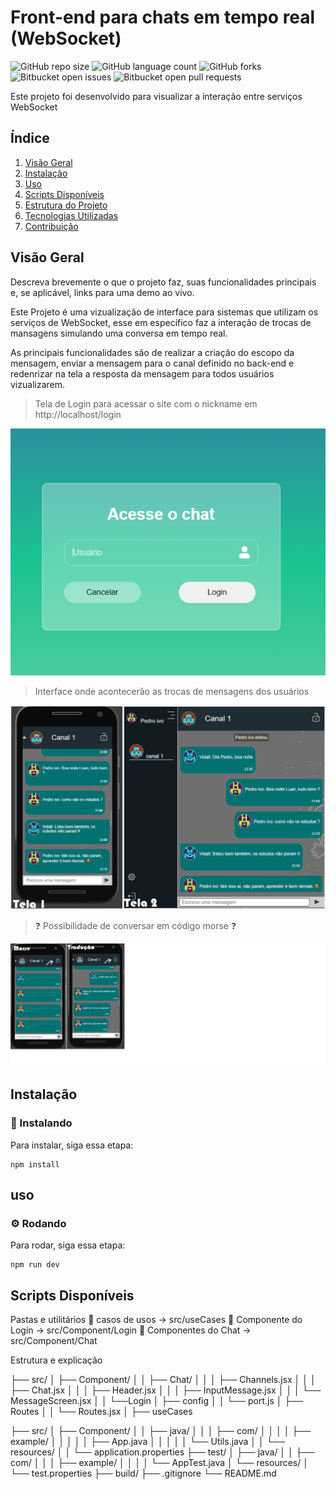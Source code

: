 
# Front-end para chats em tempo real (WebSocket)

![GitHub repo size](https://img.shields.io/github/repo-size/iuricode/README-template?style=for-the-badge)
![GitHub language count](https://img.shields.io/github/languages/count/iuricode/README-template?style=for-the-badge)
![GitHub forks](https://img.shields.io/github/forks/iuricode/README-template?style=for-the-badge)
![Bitbucket open issues](https://img.shields.io/bitbucket/issues/iuricode/README-template?style=for-the-badge)
![Bitbucket open pull requests](https://img.shields.io/bitbucket/pr-raw/iuricode/README-template?style=for-the-badge)

Este projeto foi desenvolvido para visualizar a interação entre serviços WebSocket

## Índice

1. [Visão Geral](#visão-geral)
2. [Instalação](#instalação)
3. [Uso](#uso)
4. [Scripts Disponíveis](#scripts-disponíveis)
5. [Estrutura do Projeto](#estrutura-do-projeto)
6. [Tecnologias Utilizadas](#tecnologias-utilizadas)
7. [Contribuição](#contribuição)

## Visão Geral

Descreva brevemente o que o projeto faz, suas funcionalidades principais e, se aplicável, links para uma demo ao vivo.

Este Projeto é uma vizualização de interface para sistemas que utilizam os serviços de WebSocket, esse em específico faz a interação de trocas de mansagens simulando uma conversa em tempo real.

As principais funcionalidades são de realizar a criação do escopo da mensagem, enviar a mensagem para o canal definido no back-end e redenrizar na tela a resposta da mensagem para todos usuários vizualizarem.

> Tela de Login para acessar o site com o nickname em http://localhost/login
<img src="https://github.com/Vidall/chat_frontEnd/blob/main/public/images/login.png" alt="Exemplo imagem">

> Interface onde acontecerão as trocas de mensagens dos usuários
<img src="https://github.com/Vidall/chat_frontEnd/blob/main/public/images/conversas.png" alt="Exemplo imagem">

> ❓ Possibilidade de conversar em código morse ❓
<img src="https://github.com/Vidall/chat_frontEnd/blob/main/public/images/morse.png" alt="Exemplo imagem">

## Instalação

### 🚀 Instalando

Para instalar, siga essa etapa:

```
npm install
```


## uso

### ⚙️ Rodando
Para rodar, siga essa etapa:

```
npm run dev
```

## Scripts Disponíveis

Pastas e utilitários
📁 casos de usos -> src/useCases
📁 Componente do Login -> src/Component/Login
📁 Componentes do Chat -> src/Component/Chat

Estrutura e explicação

├── src/
│ ├── Component/
│ │  ├── Chat/
│ │  │  ├── Channels.jsx
│ │  │  ├── Chat.jsx
│ │  │  ├── Header.jsx
│ │  │  ├── InputMessage.jsx
│ │  │  └── MessageScreen.jsx
│ │  └──Login
│ ├── config
│ │  └── port.js
│ ├── Routes
│ │  └── Routes.jsx
│ ├── useCases




├── src/
│ ├── Component/
│ │ ├── java/
│ │ │ ├── com/
│ │ │ │ ├── example/
│ │ │ │ │ ├── App.java
│ │ │ │ │ └── Utils.java
│ │ └── resources/
│ │ └── application.properties
├── test/
│ ├── java/
│ │ ├── com/
│ │ │ ├── example/
│ │ │ │ └── AppTest.java
│ └── resources/
│ └── test.properties
├── build/
├── .gitignore
└── README.md



